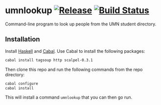 # umnlookup [![Release](http://github-release-version.herokuapp.com/github/acmumn/umnlookup/release.svg)](https://github.com/acmumn/umnlookup/releases) [![Build Status](https://travis-ci.org/acmumn/umnlookup.svg?branch=master)](https://travis-ci.org/acmumn/umnlookup)

Command-line program to look up people from the UMN student
directory.

## Installation

Install [Haskell](https://www.haskell.org/) and [Cabal](https://www.haskell.org/cabal/).
Use Cabal to install the following packages:

```bash
cabal install tagsoup http scalpel-0.3.1
```

Then clone this repo and run the following commands from the repo
directory:

```bash
cabal configure
cabal install
```

This will install a command `umnlookup` that you can then go run.
